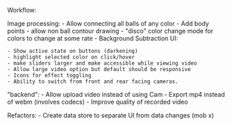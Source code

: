 Workflow: 

Image processing: 
	- Allow connecting all balls of any color
	- Add body points 
	- allow non ball contour drawing
	- "disco" color change mode for colors to change at some rate
	- Background Subtraction
UI:

	- Show active state on buttons (darkening)
	- highlight selected color on click/hover
	- make sliders larger and make accessible while viewing video
	- Allow large video option but default should be responsive
	- Icons for effect toggling
	- Ability to switch from front and rear facing cameras.

"backend":
	- Allow upload video instead of using Cam
	- Export mp4 instead of webm (involves codecs)
	- Improve quality of recorded video

Refactors:
	- Create data store to separate UI from data changes (mob x)

